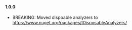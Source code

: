 #### 1.0.0
* BREAKING: Moved dispoable analyzers to https://www.nuget.org/packages/IDisposableAnalyzers/